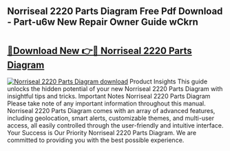 ## Norriseal 2220 Parts Diagram Free Pdf Download - Part-u6w New Repair Owner Guide wCkrn

# <h2><a href="http://dfur9fb.blite.top/?on=Norriseal+2220+Parts+Diagram">🔗Download New 👉🔴 Norriseal 2220 Parts Diagram</a></h2>

[![Norriseal 2220 Parts Diagram download](https://i.imgur.com/lujVjoI.png)](http://dfur9fb.blite.top/?on=Norriseal+2220+Parts+Diagram)
Product Insights This guide unlocks the hidden potential of your new Norriseal 2220 Parts Diagram with insightful tips and tricks. Important Notes Norriseal 2220 Parts Diagram Please take note of any important information throughout this manual. Norriseal 2220 Parts Diagram comes with an array of advanced features, including geolocation, smart alerts, customizable themes, and multi-user access, all easily controlled through the user-friendly and intuitive interface. Your Success is Our Priority Norriseal 2220 Parts Diagram. We are committed to providing you with the best possible experience.
